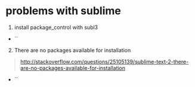 # problems with sublime

1. install package_control with subl3

* ``

2. There are no packages available for installation

> http://stackoverflow.com/questions/25105139/sublime-text-2-there-are-no-packages-available-for-installation

* ``